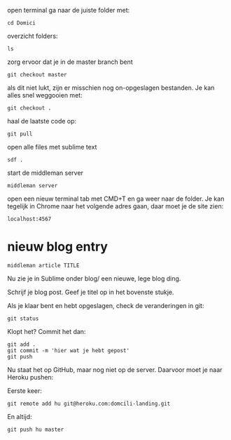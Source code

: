 open terminal
ga naar de juiste folder met:

```
cd Domici
```


overzicht folders:

```
ls
```


zorg ervoor dat je in de master branch bent

```
git checkout master
```


als dit niet lukt, zijn er misschien nog on-opgeslagen bestanden. Je kan alles snel weggooien met:

```
git checkout .
```


haal de laatste code op:

```
git pull
```


open alle files met sublime text

```
sdf .
```


start de middleman server

```
middleman server
```


open een nieuw terminal tab met CMD+T en ga weer naar de folder.
Je kan tegelijk in Chrome naar het volgende adres gaan, daar moet je de site zien:

```
localhost:4567
```


# nieuw blog entry

```
middleman article TITLE
```

Nu zie je in Sublime onder blog/ een nieuwe, lege blog ding.

Schrijf je blog post. Geef je titel op in het bovenste stukje.

Als je klaar bent en hebt opgeslagen, check de veranderingen in git:

```
git status
```

Klopt het? Commit het dan:

```
git add .
git commit -m 'hier wat je hebt gepost'
git push
```

Nu staat het op GitHub, maar nog niet op de server. Daarvoor moet je naar Heroku pushen:

Eerste keer:

```
git remote add hu git@heroku.com:domcili-landing.git
```

En altijd:

```
git push hu master
```

